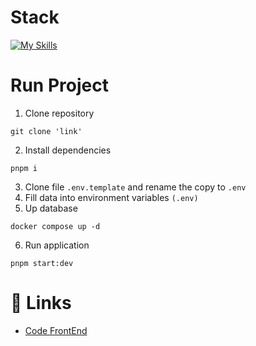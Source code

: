 # Stack

[![My Skills](https://skillicons.dev/icons?i=nestjs,ts,postgresql,docker)](https://skillicons.dev)

# Run Project
1. Clone repository
``` 
git clone 'link'
```
2. Install dependencies 
```
pnpm i
```
3. Clone file ```.env.template``` and rename the copy to ```.env```
4. Fill data into environment variables `(.env)`
5. Up database
```
docker compose up -d
```
6. Run application
```
pnpm start:dev
```

# 🔗 Links
- [Code FrontEnd](https://github.com/isakiDev/react-fashion-like)
